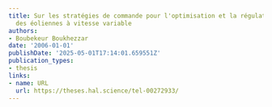 ```yaml
---
title: Sur les stratégies de commande pour l'optimisation et la régulation de puissance
  des éoliennes à vitesse variable
authors:
- Boubekeur Boukhezzar
date: '2006-01-01'
publishDate: '2025-05-01T17:14:01.659551Z'
publication_types:
- thesis
links:
- name: URL
  url: https://theses.hal.science/tel-00272933/
---
```

